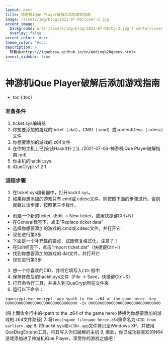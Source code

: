 ```yaml
---
layout: post
title: 神游机iQue Player破解后添加游戏指南
image: /assets/img/blog/2021-07-06/cover-2.jpg
accent_image: 
  background: url('/assets/img/blog/2021-07-06/bg-2.jpg') center/cover
  overlay: false
accent_color: '#ccc'
theme_color: '#ccc'
description: >
  转载自<https://iquebrew.github.io/en/Adding%20games.html>
invert_sidebar: true
---
```


# 神游机iQue Player破解后添加游戏指南

* toc
{:toc}

### 准备条件

1. ticket.sys编辑器
2. 你想要添加的游戏的ticket（.dat），CMD（.cmd）或contentDesc（.cdesc）文件
3. 你想要添加的游戏的.z64文件
4. 在你的主机上已[安装HackIt补丁](../2021-07-06-神游机iQue Player破解指南.md)
5. 你主机的hackit.sys
6. iQueCrypt v1.2.1

### 流程步骤

1. 在ticket.sys编辑器中，打开hackit.sys。
2. 如果你想添加的游戏只有.cmd或.cdesc文件，则按照下面的步骤进行。否则就跳过该步骤，按照第三步操作。
  * 创建一个新的ticket（Edit → New ticket，或用快捷键Ctrl+N）
  * 在General标签下，点击“Replace ticket data”
  * 选择你想要添加的游戏的.cmd或.cdesc文件，并打开它
  * 现在进行第3步
  * 下面是一个补充性的要点，试图修复格式化，注意了！
  * 在Edit标签下，点击“Import ticket.dat”（快捷键Ctrl+I）
  * 找到你想要添加的游戏的.dat文件，并打开它
  * 现在进行第3步

3. 想一个你喜欢的CID，并将它填写入`CID:`框中
4. 保存修改后的hackit.sys文件（File → Save，快捷键Ctrl+S）
5. 打开命令行工具，并进入到iQueCrypt所在文件夹
6. 运行以下命令：
```
iquecrypt.exe encrypt -app <path to the .z64 of the game here> -key 00000000000000000000000000000000 -iv 00000000000000000000000000000000
```
(将上面命令行中的<path to the .z64 of the game here>替换为你想要添加的游戏的.z64文件路径)
7. 将`[enc]<game filename here>.z64`重命名为`<CID from earlier>.app`
8. 将hackit.sys和`<CID>.app`文件拷贝至Windows XP，并使用QueDiagExtend工具，将其写入你已破解的主机
9. 至此，你已成功将喜欢的N64游戏添加进了神游机iQue Player，享受你的游戏之旅吧！


